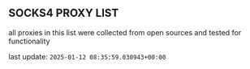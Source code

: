 ## SOCKS4 PROXY LIST

all proxies in this list were collected from open sources and tested for functionality

last update: `2025-01-12 08:35:59.030943+00:00`